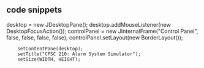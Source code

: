 ## code snippets

desktop = new JDesktopPane();
desktop.addMouseListener(new DesktopFocusAction());
controlPanel = new JInternalFrame("Control Panel", false, false, false, false);
controlPanel.setLayout(new BorderLayout());

		setContentPane(desktop);
		setTitle("CPSC 210: Alarm System Simulator");
		setSize(WIDTH, HEIGHT);
